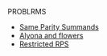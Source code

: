 PROBLRMS
- [Same Parity Summands](https://codeforces.com/problemset/problem/1352/B)
- [Alyona and flowers](https://codeforces.com/problemset/problem/740/B)
- [Restricted RPS](https://codeforces.com/problemset/problem/1245/B)
